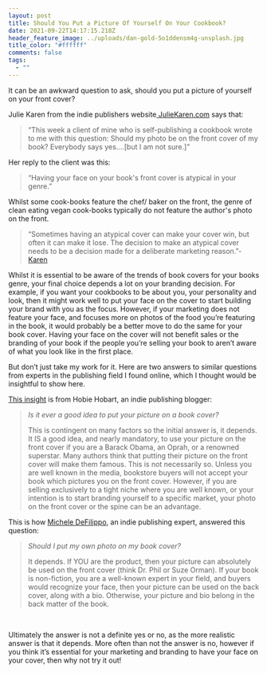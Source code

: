 ```yaml
---
layout: post
title: Should You Put a Picture Of Yourself On Your Cookbook?
date: 2021-09-22T14:17:15.218Z
header_feature_image: ../uploads/dan-gold-5o1ddensm4g-unsplash.jpg
title_color: "#ffffff"
comments: false
tags:
  - ""
---
```

<!--StartFragment-->

It can be an awkward question to ask, should you put a picture of yourself on your front cover? 

Julie Karen from the indie publishers website[ JulieKaren.com](https://www.juliekaren.com/blog/should-my-photo-be-on-the-front-cover-of-my-book) says that: 

> “This week a client of mine who is self-publishing a cookbook wrote to me with this question: Should my photo be on the front cover of my book? Everybody says yes....\[but I am not sure.]"

Her reply to the client was this:

> “Having your face on your book's front cover is atypical in your genre.”

Whilst some cook-books feature the chef/ baker on the front, the genre of clean eating vegan cook-books typically do not feature the author's photo on the front.

> “Sometimes having an atypical cover can make your cover win, but often it can make it lose. The decision to make an atypical cover needs to be a decision made for a deliberate marketing reason.”- [Karen](https://www.juliekaren.com/blog/should-my-photo-be-on-the-front-cover-of-my-book)

Whilst it is essential to be aware of the trends of book covers for your books genre, your final choice depends a lot on your branding decision. For example, if you want your cookbooks to be about you, your personality and look, then it might work well to put your face on the cover to start building your brand with you as the focus. However, if your marketing does not feature your face, and focuses more on photos of the food you’re featuring in the book, it would probably be a better move to do the same for your book cover. Having your face on the cover will not benefit sales or the branding of your book if the people you’re selling your book to aren’t aware of what you look like in the first place.



But don’t just take my work for it. Here are two answers to similar questions from experts in the publishing field I found online, which I thought would be insightful to show here.



[This insight](https://www.selfpublishedauthor.com/content/8-mistakes-will-absolutely-kill-your-book) is from Hobie Hobart, an indie publishing blogger:

> *Is it ever a good idea to put your picture on a book cover?* 
>
> This is contingent on many factors so the initial answer is, it depends. It IS a good idea, and nearly mandatory, to use your picture on the front cover if you are a Barack Obama, an Oprah, or a renowned superstar. Many authors think that putting their picture on the front cover will make them famous. This is not necessarily so. Unless you are well known in the media, bookstore buyers will not accept your book which pictures you on the front cover. However, if you are selling exclusively to a tight niche where you are well known, or your intention is to start branding yourself to a specific market, your photo on the front cover or the spine can be an advantage.



This is how [Michele DeFilippo](https://www.quora.com/profile/Michele-DeFilippo), an indie publishing expert, answered this question:

> *Should I put my own photo on my book cover?* 
>
> It depends. If YOU are the product, then your picture can absolutely be used on the front cover (think Dr. Phil or Suze Orman). If your book is non-fiction, you are a well-known expert in your field, and buyers would recognize your face, then your picture can be used on the back cover, along with a bio. Otherwise, your picture and bio belong in the back matter of the book.

 



Ultimately the answer is not a definite yes or no, as the more realistic answer is that it depends. More often than not the answer is no, however if you think it’s essential for your marketing and branding to have your face on your cover, then why not try it out!



<!--EndFragment-->